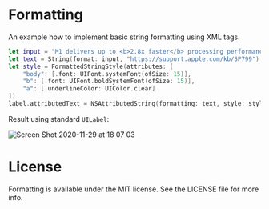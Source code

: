# Formatting

An example how to implement basic string formatting using XML tags. 

```swift
let input = "M1 delivers up to <b>2.8x faster</b> processing performance than the <a href='%@'>previous generation.</a>"
let text = String(format: input, "https://support.apple.com/kb/SP799")
let style = FormattedStringStyle(attributes: [
    "body": [.font: UIFont.systemFont(ofSize: 15)],
    "b": [.font: UIFont.boldSystemFont(ofSize: 15)],
    "a": [.underlineColor: UIColor.clear]
])
label.attributedText = NSAttributedString(formatting: text, style: style)
```

Result using standard `UILabel`:

![Screen Shot 2020-11-29 at 18 07 03](https://user-images.githubusercontent.com/1567433/100556269-29dc6380-326f-11eb-8afe-769d48706362.png)


# License

Formatting is available under the MIT license. See the LICENSE file for more info.
